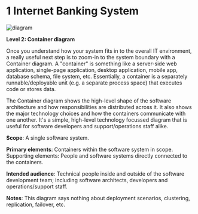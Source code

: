 # 1 Internet Banking System

![diagram](https://www.plantuml.com/plantuml/svg/0/fLJ1JXin4BqZyGzJ3csGGa9HfKez0I4g808H6mezHRFUIUBMQwziRq9KzTyxzcQN3Kt5eJbivF7pl3VFCpvr7gqlSxM_zm7UIIrKcH4il2_SbtxVugetbtvHfgKZAupsf7rFcBoFcPMebweiolxWqz5OeVOFevl-nzx9ySbnx-DdZau7V02b9jih8aEJN-7QbDxjmkpltPnzltkOJ1-l9fVJc-7NuUr5vp34nsITqPqY5Lqug1Qeu1prJwddC2YTDpdP0zuy0x5PWPc1Nn2aZEh2Yak1eZuPOe12c59xrpjWZcJjFENJuRFlaECymwCSfG8Nmo7nX5D9Di66yoCfh75cvc7uB1QevmJKFl0wPPw6d2CkTcOnfqPvqgHFlB7a09MgTGiEHA41o0UDpT5Bem5JDh0fanFNXNJ1MzGEHO3nYhne2pbdK8PstP5HpLKiXdmjvk0GVktl0V-QU-cia86FbC9PKIWf8dzG-mEN2AWpI0eRv8s-3KBuWfHSigIedxlBIm6RpebettZ8j7LfZZ-Ae40s4Lzeel9jDQu8Sf8AFmxu7RASiBAewFXUIeMnBSRMB6MsCNYdZ5cfes-ef5-3Doy6mr9YE2CjhDYAr9eLJyGEVNcGDpAfL55Pu7t27DcXRGcWP2uzPU3ArB44u_z3KbxnRVuoMaf1ExHbQRWVz9YYeo3ddXHMoQ4EGo8Mb6Eh7SFeWwMvTDnPiVbQZTY51Re5bu4bIz5-Sn4WB6LXYQhgJN8Eb9ct6d9R6XOo3ExuwjzTvjjTrXZvXc718uJhvEwsVpcPZ84P8dl5p_LNp77S4zAPsyomYmQC9kDQQWEjnlZ1KOGyyPiN4YT_uQBPzuISyZsiBDyrZuG9PwulpWTjU1YmggthsMdlnftAdfgqAMUBDNy3zpjK7O3n1OrJNGCRJBDTwOdxxN3-EXgCgrxaBVT2fOmuvLXyrVy0)

**Level 2: Container diagram**

Once you understand how your system fits in to the overall IT environment, a really useful next step is to zoom-in to the system boundary with a Container diagram. A "container" is something like a server-side web application, single-page application, desktop application, mobile app, database schema, file system, etc. Essentially, a container is a separately runnable/deployable unit (e.g. a separate process space) that executes code or stores data.

The Container diagram shows the high-level shape of the software architecture and how responsibilities are distributed across it. It also shows the major technology choices and how the containers communicate with one another. It's a simple, high-level technology focussed diagram that is useful for software developers and support/operations staff alike.

**Scope**: A single software system.

**Primary elements**: Containers within the software system in scope.
Supporting elements: People and software systems directly connected to the containers.

**Intended audience**: Technical people inside and outside of the software development team; including software architects, developers and operations/support staff.

**Notes**: This diagram says nothing about deployment scenarios, clustering, replication, failover, etc.